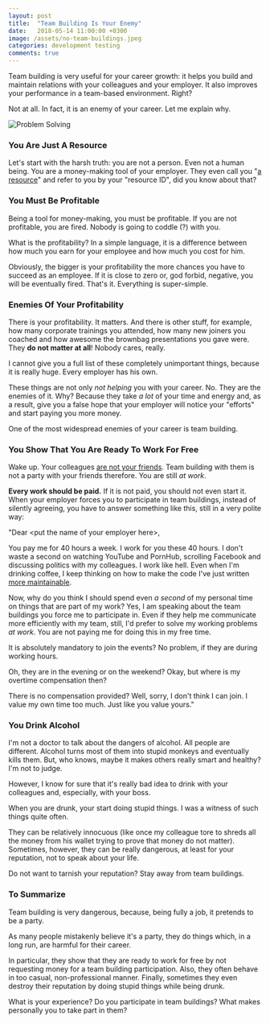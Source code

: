 ```yaml
---
layout: post
title:  "Team Building Is Your Enemy"
date:   2018-05-14 11:00:00 +0300
image: /assets/no-team-buildings.jpeg
categories: development testing
comments: true
---
```


Team building is very useful for your career growth: it helps you build and maintain relations with your colleagues and your employer. It also improves your performance in a team-based environment. Right?

Not at all. In fact, it is an enemy of your career. Let me explain why.

<img alt="Problem Solving" src="{{ site.url }}{{ page.image }}">

### You Are Just A Resource

Let's start with the harsh truth: you are not a person. Even not a human being. You are a money-making tool of your employer. They even call you "[a resource](https://www.quora.com/Why-do-IT-companies-call-employees-a-resource)" and refer to you by your "resource ID", did you know about that?

### You Must Be Profitable

Being a tool for money-making, you must be profitable. If you are not profitable, you are fired. Nobody is going to coddle (?) with you.

What is the profitability? In a simple language, it is a difference between how much you earn for your employee and how much you cost for him.

Obviously, the bigger is your profitability the more chances you have to succeed as an employee. If it is close to zero or, god forbid, negative, you will be eventually fired. That's it. Everything is super-simple.

### Enemies Of Your Profitability

There is your profitability. It matters. And there is other stuff, for example, how many corporate trainings you attended, how many new joiners you coached and how awesome the brownbag presentations you gave were. They __do not matter at all__! Nobody cares, really.

I cannot give you a full list of these completely unimportant things, because it is really huge. Every employer has his own.

These things are not only _not helping_ you with your career. No. They are the enemies of it. Why? Because they take _a lot_ of your time and energy and, as a result, give you a false hope that your employer will notice your "efforts" and start paying you more money.

One of the most widespread enemies of your career is team building.

### You Show That You Are Ready To Work For Free

Wake up. Your colleagues [are not your friends](https://chinmaeke.wordpress.com/2017/03/14/your-colleagues-are-not-your-friends/). Team building with them is not a party with your friends therefore. You are still _at work_.

__Every work should be paid.__ If it is not paid, you should not even start it. When your employer forces you to participate in team buildings, instead of silently agreeing, you have to answer something like this, still in a very polite way:

"Dear \<put the name of your employer here\>,

You pay me for 40 hours a week. I work for you these 40 hours. I don't waste a second on watching YouTube and PornHub, scrolling Facebook and discussing politics with my colleagues. I work like hell. Even when I'm drinking coffee, I keep thinking on how to make the code I've just written [more maintainable](https://govnokod.ru).

Now, why do you think I should spend even _a second_ of my personal time on things that are part of my work? Yes, I am speaking about the team buildings you force me to participate in. Even if they help me communicate more efficiently with my team, still, I'd prefer to solve my working problems _at work_. You are not paying me for doing this in my free time.

It is absolutely mandatory to join the events? No problem, if they are during working hours.

Oh, they are in the evening or on the weekend? Okay, but where is my overtime compensation then?

There is no compensation provided? Well, sorry, I don't think I can join. I value my own time too much. Just like you value yours."

### You Drink Alcohol

I'm not a doctor to talk about the dangers of alcohol. All people are different. Alcohol turns most of them into stupid monkeys and eventually kills them. But, who knows, maybe it makes others really smart and healthy? I'm not to judge.

However, I know for sure that it's really bad idea to drink with your colleagues and, especially, with your boss.

When you are drunk, your start doing stupid things. I was a witness of such things quite often.

They can be relatively innocuous (like once my colleague tore to shreds all the money from his wallet trying to prove that money do not matter). Sometimes, however, they can be really dangerous, at least for your reputation, not to speak about your life.

Do not want to tarnish your reputation? Stay away from team buildings.

### To Summarize

Team building is very dangerous, because, being fully a job, it pretends to be a party.

As many people mistakenly believe it's a party, they do things which, in a long run, are harmful for their career.

In particular, they show that they are ready to work for free by not requesting money for a team building participation. Also, they often behave in too casual, non-professional manner. Finally, sometimes they even destroy their reputation by doing stupid things while being drunk.

What is your experience? Do you participate in team buildings? What makes personally you to take part in them?
